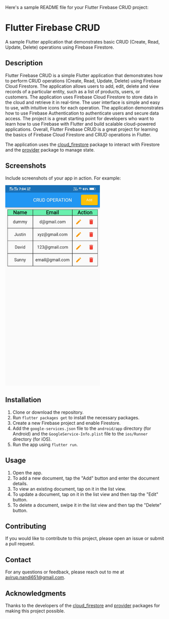 Here's a sample README file for your Flutter Firebase CRUD project:

# Flutter Firebase CRUD

A sample Flutter application that demonstrates basic CRUD (Create, Read, Update, Delete) operations using Firebase Firestore.

## Description

Flutter Firebase CRUD is a simple Flutter application that demonstrates how to perform CRUD operations (Create, Read, Update, Delete) using Firebase Cloud Firestore. The application allows users to add, edit, delete and view records of a particular entity, such as a list of products, users, or customers. The application uses Firebase Cloud Firestore to store data in the cloud and retrieve it in real-time. The user interface is simple and easy to use, with intuitive icons for each operation. The application demonstrates how to use Firebase Authentication to authenticate users and secure data access. The project is a great starting point for developers who want to learn how to use Firebase with Flutter and build scalable cloud-powered applications. Overall, Flutter Firebase CRUD is a great project for learning the basics of Firebase Cloud Firestore and CRUD operations in Flutter.

The application uses the [cloud_firestore](https://pub.dev/packages/cloud_firestore) package to interact with Firestore and the [provider](https://pub.dev/packages/provider) package to manage state.

## Screenshots

Include screenshots of your app in action. For example:

<img src="https://github.com/Justin-roy/Firebase-Crud-Operation/blob/master/crud%20screenshots/Read.jpg?raw=true" width="300">

## Installation

1. Clone or download the repository.
2. Run `flutter packages get` to install the necessary packages.
3. Create a new Firebase project and enable Firestore.
4. Add the `google-services.json` file to the `android/app` directory (for Android) and the `GoogleService-Info.plist` file to the `ios/Runner` directory (for iOS).
5. Run the app using `flutter run`.

## Usage

1. Open the app.
2. To add a new document, tap the "Add" button and enter the document details.
3. To view an existing document, tap on it in the list view.
4. To update a document, tap on it in the list view and then tap the "Edit" button.
5. To delete a document, swipe it in the list view and then tap the "Delete" button.

## Contributing

If you would like to contribute to this project, please open an issue or submit a pull request.


## Contact

For any questions or feedback, please reach out to me at [avirup.nandi651@gmail.com](mailto:avirup.nandi651@gmail.com).

## Acknowledgments

Thanks to the developers of the [cloud_firestore](https://pub.dev/packages/cloud_firestore) and [provider](https://pub.dev/packages/provider) packages for making this project possible.
